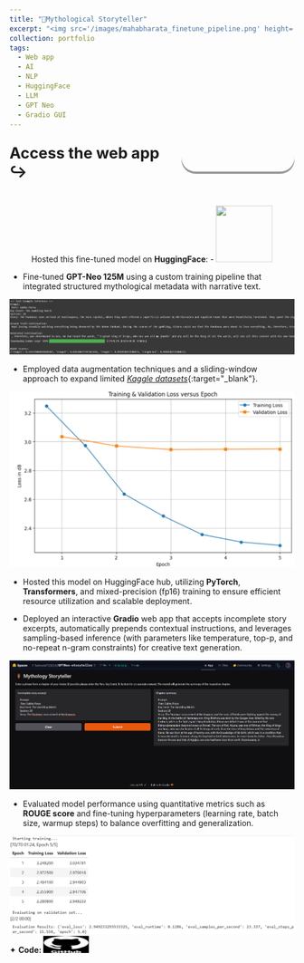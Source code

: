 ```yaml
---
title: "🗿Mythological Storyteller"
excerpt: "<img src='/images/mahabharata_finetune_pipeline.png' height='400' width='400' style='cursor: crosshair;'>"
collection: portfolio
tags: 
  - Web app
  - AI
  - NLP
  - HuggingFace
  - LLM
  - GPT Neo
  - Gradio GUI
---
```


<style>
  .container {
    display: flex;
    align-items: center;
    justify-content: center;
    margin-top: 50px;
  }
  .app-text {
    font-size: 18px;
    margin-right: 15px;
  }
  .app-button {
    background: url('https://github.com/user-attachments/assets/8cec4a21-5cd9-4349-84fe-2a29fabdfc70') no-repeat center center;
    background-size: cover;
    width: 200px;  /* Adjusted size */
    height: 50px;  /* Adjusted size */
    border: none;
    border-radius: 25px;
    cursor: pointer;
    box-shadow: 0 4px #999;  /* 3D shadow effect */
    transition: transform 0.2s ease, box-shadow 0.2s ease;
  }
  .app-button:hover {
    transform: translateY(-3px);
    box-shadow: 0 6px #666;
  }
  .app-button:active {
    transform: translateY(2px);
    box-shadow: 0 2px #333;
  }
</style>

<div class="container" style="margin-top: -25px;">
  <div class="app-text"> <h2> Access the web app ↪️</h2> </div>
  <a href="https://huggingface.co/spaces/Samurai719214/GPTNeo-storyteller" target="_blank">
    <button class="app-button"></button>
  </a>
</div>

<div class="flexcontainer45r" style="margin-top: 20px;">
  <div>
        <span>Hosted this fine-tuned model on <strong>HuggingFace</strong>: - </span> <a href="https://huggingface.co/Samurai719214/gptneo-mythology-storyteller" target="_blank" onclick="trackOutboundLink(this);">
      <img class="pulse" height="100px" src="https://github.com/user-attachments/assets/cbee90fe-66ed-42b7-9b8f-28fd0659a34e" width="100px">
    </a>
  </div>
</div>

<style>
  .flexcontainer45r {
    display: flex; 
    align-items: center;
    justify-content: center;
  }
</style>

- Fine-tuned **GPT-Neo 125M** using a custom training pipeline that integrated structured mythological metadata with narrative text.

<img src="/images/HF_out.png" style="cursor: crosshair;">

- Employed data augmentation techniques and a sliding-window approach to expand limited [_Kaggle datasets_](https://www.kaggle.com/datasets/shivanshuman/the-mahabharata-summary){:target="_blank"}.

<img src="/images/HF_ggraph.png" style="cursor: crosshair;">

- Hosted this model on HuggingFace hub, utilizing **PyTorch**, **Transformers**, and mixed-precision (fp16) training to ensure efficient resource utilization and scalable deployment.

- Deployed an interactive **Gradio** web app that accepts incomplete story excerpts, automatically prepends contextual instructions, and leverages sampling-based inference (with parameters like temperature, top-p, and no-repeat n-gram constraints) for creative text generation.

<img src="/images/HF_gradio.png" style="cursor: crosshair;">

- Evaluated model performance using quantitative metrics such as **ROUGE score** and fine-tuning hyperparameters (learning rate, batch size, warmup steps) to balance overfitting and generalization.

<img src="/images/HF_train.png" style="cursor: crosshair;">

<div class="flexcontainer">
  <div>
        <span>✦ <strong>Code:</strong></span> <a href="https://github.com/SudarshanaSRao/GPTNeo_storyteller" target="_blank" onclick="trackOutboundLink(this);">
      <img class="pulse" height="30px" src="/images/github-logo-git-hub-icon-with-text-on-white-and-black-background-free-vector.jpg" width="80px">
    </a>
  </div>
</div>

<style>
  .flexcontainer {
    display: flex;
    align-items: center;
    margin-bottom: 20px; /* Adjust the value as needed */  
  }
@keyframes pulse {
  0% {
    transform: scale(1);
  }
  50% {
    transform: scale(1.05);
  }
  100% {
    transform: scale(1);
  }
}
.pulse {
  animation: pulse 2s infinite ease-in-out;
}
</style>
